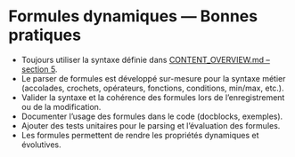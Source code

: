 # Formules dynamiques — Bonnes pratiques

- Toujours utiliser la syntaxe définie dans [CONTENT_OVERVIEW.md – section 5](../30-Content/CONTENT_OVERVIEW.md#5-syntaxe-des-formules-krosmoz-jdr).
- Le parser de formules est développé sur-mesure pour la syntaxe métier (accolades, crochets, opérateurs, fonctions, conditions, min/max, etc.).
- Valider la syntaxe et la cohérence des formules lors de l’enregistrement ou de la modification.
- Documenter l’usage des formules dans le code (docblocks, exemples).
- Ajouter des tests unitaires pour le parsing et l’évaluation des formules.
- Les formules permettent de rendre les propriétés dynamiques et évolutives. 